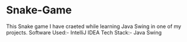 # Snake-Game
This Snake game I have craeted while learning Java Swing in one of my projects.
Software Used:- IntelliJ IDEA
Tech Stack:- Java Swing
